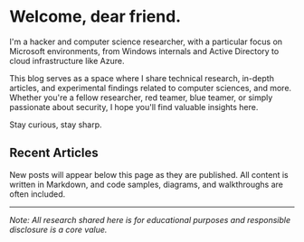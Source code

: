 # Welcome, dear friend.

I'm a hacker and computer science researcher, with a particular focus on Microsoft environments, from Windows internals and Active Directory to cloud infrastructure like Azure.

This blog serves as a space where I share technical research, in-depth articles, and experimental findings related to computer sciences, and more. Whether you're a fellow researcher, red teamer, blue teamer, or simply passionate about security, I hope you'll find valuable insights here.

Stay curious, stay sharp.

## Recent Articles

New posts will appear below this page as they are published. All content is written in Markdown, and code samples, diagrams, and walkthroughs are often included.

---

*Note: All research shared here is for educational purposes and responsible disclosure is a core value.*
